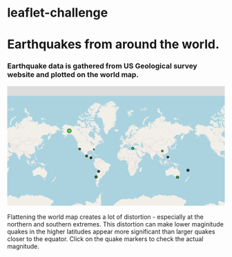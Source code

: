 # leaflet-challenge
# Earthquakes from around the world.
### Earthquake data is gathered from US Geological survey website and plotted on the world map.

![worldmap](https://github.com/Wdepalma/leaflet-challenge/blob/main/leaflet-step1/Screenshot%20of%20World%20map.PNG)

Flattening the world map creates a lot of distortion - especially at the northern and southern extremes.  This distortion can make lower maginitude quakes in the higher latitudes appear more significant than larger quakes closer to the equator.  Click on the quake markers to check the actual magnitude.
